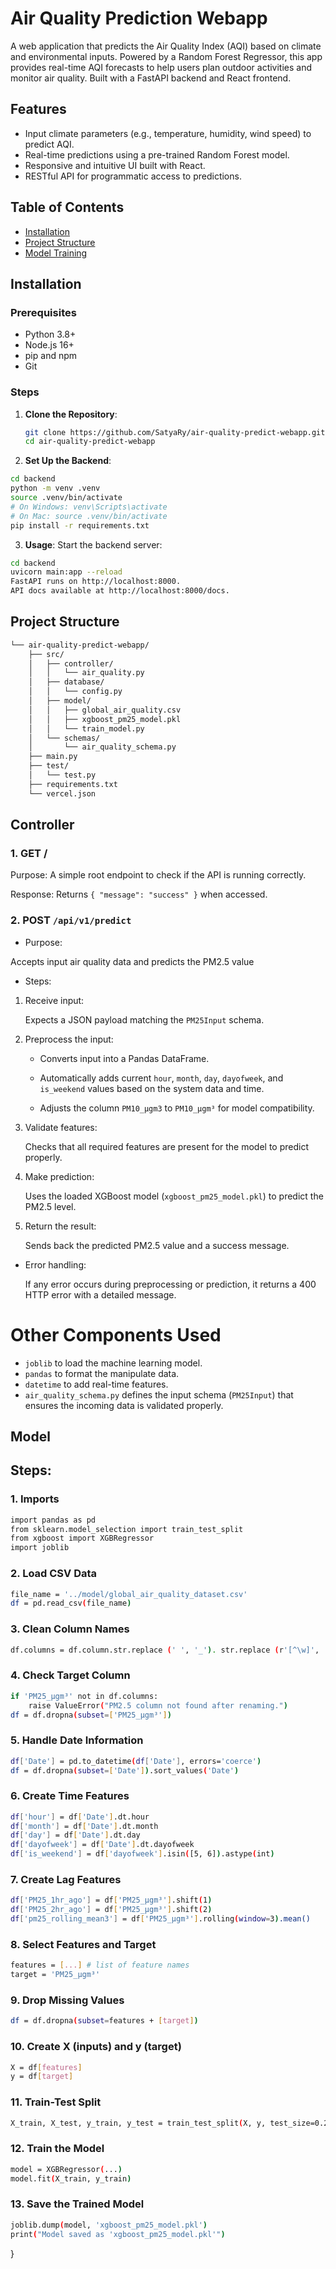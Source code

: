 # Air Quality Prediction Webapp

A web application that predicts the Air Quality Index (AQI) based on climate and environmental inputs. Powered by a Random Forest Regressor, this app provides real-time AQI forecasts to help users plan outdoor activities and monitor air quality. Built with a FastAPI backend and React frontend.

## Features
- Input climate parameters (e.g., temperature, humidity, wind speed) to predict AQI.
- Real-time predictions using a pre-trained Random Forest model.
- Responsive and intuitive UI built with React.
- RESTful API for programmatic access to predictions.

## Table of Contents
- [Installation](#installation)
- [Project Structure](#project-structure)
- [Model Training](#model-training)

## Installation

### Prerequisites
- Python 3.8+
- Node.js 16+
- pip and npm
- Git
### Steps
1. **Clone the Repository**:
   ```bash
   git clone https://github.com/SatyaRy/air-quality-predict-webapp.git
   cd air-quality-predict-webapp
2. **Set Up the Backend**:
``` bash
cd backend
python -m venv .venv
source .venv/bin/activate  
# On Windows: venv\Scripts\activate
# On Mac: source .venv/bin/activate
pip install -r requirements.txt
```
3. **Usage**:
Start the backend server:
``` bash
cd backend
uvicorn main:app --reload
FastAPI runs on http://localhost:8000.
API docs available at http://localhost:8000/docs.
```

## Project Structure 

```bash
└── air-quality-predict-webapp/
    ├── src/
    │   ├── controller/
    │   │   └── air_quality.py
    │   ├── database/
    │   │   └── config.py
    │   ├── model/
    │   │   ├── global_air_quality.csv
    │   │   ├── xgboost_pm25_model.pkl
    │   │   └── train_model.py
    │   └── schemas/
    │       └── air_quality_schema.py
    ├── main.py
    ├── test/
    │   └── test.py
    ├── requirements.txt
    └── vercel.json
```
## Controller
### 1. GET /
Purpose: 
A simple root endpoint to check if the API is running correctly.

Response:
Returns `{ "message": "success" }` when accessed.

### 2. POST `/api/v1/predict`
   - Purpose:
     
  Accepts input air quality data and predicts the PM2.5 value
   - Steps:
     
1. Receive input:
   
   Expects a JSON payload matching the `PM25Input` schema.
2. Preprocess the input:
   
   - Converts input into a Pandas DataFrame.
     
   - Automatically adds current `hour`, `month`, `day`, `dayofweek`, and `is_weekend` values based on the system data and time.
     
   - Adjusts the column `PM10_μgm3` to `PM10_µgm³` for model compatibility.
3. Validate features:
   
   Checks that all required features are present for the model to predict properly.

4. Make prediction:

   Uses the loaded XGBoost model (`xgboost_pm25_model.pkl`) to predict the PM2.5 level.

5. Return the result:

   Sends back the predicted PM2.5 value and a success message.

- Error handling:

   If any error occurs during preprocessing or prediction, it returns a 400 HTTP error with a detailed message. 

# Other Components Used
- `joblib` to load the machine learning model.
- `pandas` to format the manipulate data.
- `datetime` to add real-time features.
- `air_quality_schema.py` defines the input schema (`PM25Input`) that ensures the incoming data is validated properly.

## Model 
## Steps: 

### 1. Imports 
``` bash
import pandas as pd
from sklearn.model_selection import train_test_split
from xgboost import XGBRegressor
import joblib
```

### 2. Load CSV Data
``` bash
file_name = '../model/global_air_quality_dataset.csv'
df = pd.read_csv(file_name)
```

### 3. Clean Column Names 
``` bash
df.columns = df.column.str.replace (' ', '_'). str.replace (r'[^\w]', '', regex=True)
```

### 4. Check Target Column 
``` bash
if 'PM25_µgm³' not in df.columns:
    raise ValueError("PM2.5 column not found after renaming.")
df = df.dropna(subset=['PM25_µgm³'])
```

### 5. Handle Date Information 
``` bash
df['Date'] = pd.to_datetime(df['Date'], errors='coerce')
df = df.dropna(subset=['Date']).sort_values('Date')
```

### 6. Create Time Features 
``` bash
df['hour'] = df['Date'].dt.hour
df['month'] = df['Date'].dt.month
df['day'] = df['Date'].dt.day
df['dayofweek'] = df['Date'].dt.dayofweek
df['is_weekend'] = df['dayofweek'].isin([5, 6]).astype(int)
```

### 7. Create Lag Features 
``` bash
df['PM25_1hr_ago'] = df['PM25_µgm³'].shift(1)
df['PM25_2hr_ago'] = df['PM25_µgm³'].shift(2)
df['pm25_rolling_mean3'] = df['PM25_µgm³'].rolling(window=3).mean()
```

### 8. Select Features and Target 
``` bash
features = [...] # list of feature names
target = 'PM25_µgm³'
```

### 9. Drop Missing Values
``` bash
df = df.dropna(subset=features + [target])
```

### 10. Create X (inputs) and y (target)
``` bash
X = df[features]
y = df[target]
```

### 11. Train-Test Split 
``` bash
X_train, X_test, y_train, y_test = train_test_split(X, y, test_size=0.2, shuffle=False)
```

### 12. Train the Model
``` bash
model = XGBRegressor(...)
model.fit(X_train, y_train)
```

### 13. Save the Trained Model 
``` bash
joblib.dump(model, 'xgboost_pm25_model.pkl')
print("Model saved as 'xgboost_pm25_model.pkl'")
```



}
